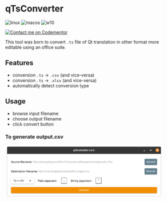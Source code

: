 # qTsConverter
![linux](https://github.com/guerinoni/qTsConverter/workflows/linux/badge.svg?branch=master)
![macos](https://github.com/guerinoni/qTsConverter/workflows/macos/badge.svg?branch=master)
![w10](https://github.com/guerinoni/qTsConverter/workflows/w10/badge.svg)

[![Contact me on Codementor](https://www.codementor.io/m-badges/guerinonifederico/contact-me.svg)](https://www.codementor.io/@guerinonifederico?refer=badge)

This tool was born to convert `.ts` file of Qt translation in other format more
editable using an office suite.

## Features

- conversion `.ts` -> `.csv` (and vice-versa)
- conversion `.ts` -> `.xlsx` (and vice-versa)
- automatically detect conversion type

## Usage
- browse input filename
- choose output filename
- click convert button

### To generate output.csv  
![example conversion ts -> csv](./doc/Screenshot.png)  
